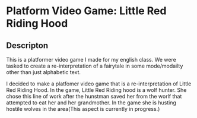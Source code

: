 # Platform Video Game: Little Red Riding Hood
## Descripton
This is a platformer video game I made for my english class. We were tasked to create a re-interpretation of a fairytale in some mode/modailty other than just alphabetic text.

I decided to make a platfomer video game that is a re-interpretation of Little Red Riding Hood. In the game, Little Red Riding hood is a wolf hunter. She chose this line of work after the hunstman saved her from the worlf that attempted to eat her and her grandmother. In the game she is husting hostile wolves in the area(This aspect is currently in progress.)

